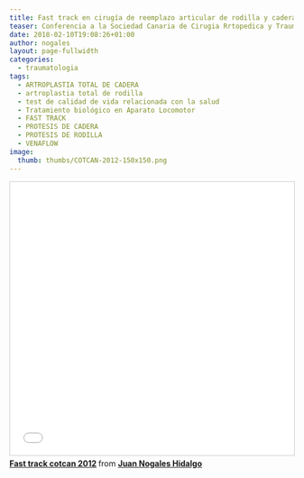 ```yaml
---
title: Fast track en cirugía de reemplazo articular de rodilla y cadera
teaser: Conferencia a la Sociedad Canaria de Cirugia Rrtopedica y Traumatología (COTCAN) en 2012 sobre la pauta de alta hospitalaria precoz tras cirugía de reemplazo articular de rodilla y cadera.
date: 2018-02-10T19:08:26+01:00
author: nogales
layout: page-fullwidth
categories:
  - traumatologia
tags:
  - ARTROPLASTIA TOTAL DE CADERA
  - artroplastia total de rodilla
  - test de calidad de vida relacionada con la salud
  - Tratamiento biológico en Aparato Locomotor
  - FAST TRACK
  - PROTESIS DE CADERA
  - PROTESIS DE RODILLA
  - VENAFLOW
image: 
  thumb: thumbs/COTCAN-2012-150x150.png
---
```

<div style="margin-bottom: 5px;">
  <iframe src="//www.slideshare.net/slideshow/embed_code/key/FhigfdUl7wiEu0" width="595" height="485" frameborder="0" marginwidth="0" marginheight="0" scrolling="no" style="border:1px solid #CCC; border-width:1px; margin-bottom:5px; max-width: 100%;" allowfullscreen> </iframe> <div style="margin-bottom:5px"> <strong> <a href="//www.slideshare.net/JuanNogalesHidalgo/fast-track-cotcan-2012-87746701" title="Fast track cotcan 2012" target="_blank">Fast track cotcan 2012</a> </strong> from <strong><a href="https://www.slideshare.net/JuanNogalesHidalgo" target="_blank">Juan Nogales Hidalgo</a></strong> </div>
</div>
